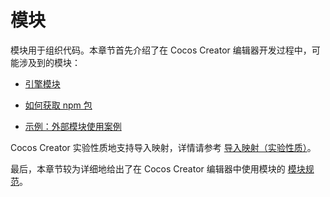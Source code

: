 # 模块

模块用于组织代码。本章节首先介绍了在 Cocos Creator 编辑器开发过程中，可能涉及到的模块：

- [引擎模块](./engine.md)

- [如何获取 npm 包](./config.md)

- [示例：外部模块使用案例](./example.md)

Cocos Creator 实验性质地支持导入映射，详情请参考 [导入映射（实验性质）](./import-map)。

最后，本章节较为详细地给出了在 Cocos Creator 编辑器中使用模块的 [模块规范](./spec.md)。
